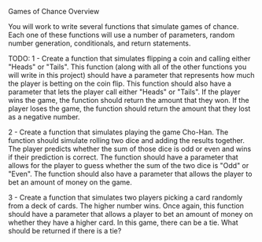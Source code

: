 Games of Chance
Overview

You will work to write several functions that simulate games of chance. Each one of these functions will use a number of parameters, random number generation, conditionals, and return statements.

TODO:
1 - Create a function that simulates flipping a coin and calling either "Heads" or "Tails". This function (along with all of the other functions you will write in this project) should have a parameter that represents how much the player is betting on the coin flip.
This function should also have a parameter that lets the player call either "Heads" or "Tails".
If the player wins the game, the function should return the amount that they won. If the player loses the game, the function should return the amount that they lost as a negative number.

2 - Create a function that simulates playing the game Cho-Han. The function should simulate rolling two dice and adding the results together. The player predicts whether the sum of those dice is odd or even and wins if their prediction is correct.
The function should have a parameter that allows for the player to guess whether the sum of the two dice is "Odd" or "Even". The function should also have a parameter that allows the player to bet an amount of money on the game.

3 - Create a function that simulates two players picking a card randomly from a deck of cards. The higher number wins.
Once again, this function should have a parameter that allows a player to bet an amount of money on whether they have a higher card. In this game, there can be a tie. What should be returned if there is a tie?
 
